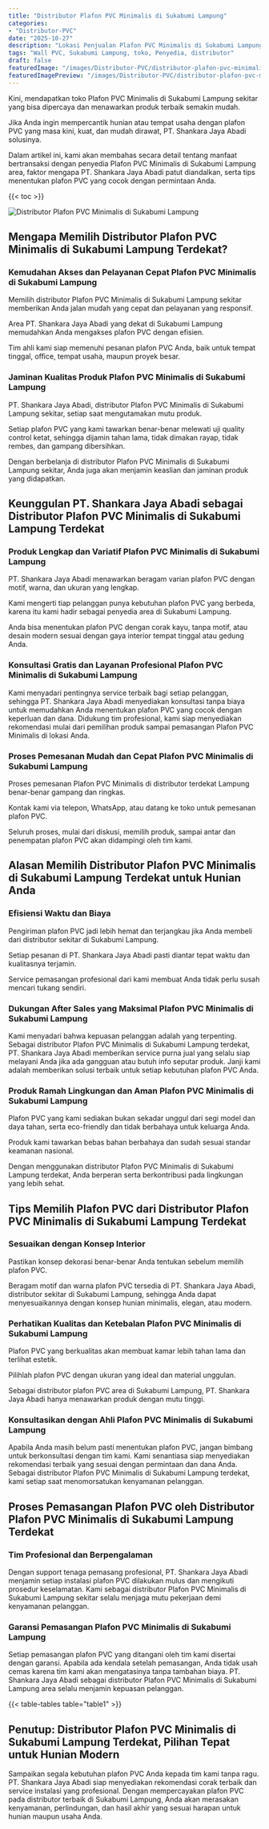 ```yaml
---
title: "Distributor Plafon PVC Minimalis di Sukabumi Lampung"
categories:
- "Distributor-PVC"
date: "2025-10-27"
description: "Lokasi Penjualan Plafon PVC Minimalis di Sukabumi Lampung untuk rumah, office, dan toko. Material terbaik, variasi motif, warna menarik, dengan jasa pemasangan dikerjakan oleh tim profesional dan garansi resmi!|Servis penyediaan Plafon PVC Minimalis di Sukabumi Lampung bagi kebutuhan hunian, office, atau ritel, beserta material unggulan dan pemasangan oleh teknisi profesional serta jaminan resmi.|Alternatif Plafon PVC Minimalis di Sukabumi Lampung yang terpercaya bagi hunian, office, serta gerai, bersama material terbaik dan instalasi dikerjakan oleh teknisi ahli serta garansi resmi.|Penyediaan Plafon PVC Minimalis di Sukabumi Lampung bagi hunian, perkantoran, serta toko, beserta panel terbaik dan instalasi oleh tenaga ahli berpengalaman, disertai dengan kepastian resmi.}"
tags: "Wall PVC, Sukabumi Lampung, toko, Penyedia, distributor"
draft: false
featuredImage: "/images/Distributor-PVC/distributor-plafon-pvc-minimalis-di-sukabumi-lampung.png"
featuredImagePreview: "/images/Distributor-PVC/distributor-plafon-pvc-minimalis-di-sukabumi-lampung.png"
---
```


Kini, mendapatkan toko Plafon PVC Minimalis di Sukabumi Lampung sekitar yang bisa dipercaya dan menawarkan produk terbaik semakin mudah.

Jika Anda ingin mempercantik hunian atau tempat usaha dengan plafon PVC yang masa kini, kuat, dan mudah dirawat, PT. Shankara Jaya Abadi solusinya.

Dalam artikel ini, kami akan membahas secara detail tentang manfaat bertransaksi dengan penyedia Plafon PVC Minimalis di Sukabumi Lampung area, faktor mengapa PT. Shankara Jaya Abadi patut diandalkan, serta tips menentukan plafon PVC yang cocok dengan permintaan Anda.

{{< toc >}}

![Distributor Plafon PVC Minimalis di Sukabumi Lampung](/images/Distributor-PVC/Distributor-Plafon-PVC-Minimalis-di-Sukabumi-Lampung.png)

## Mengapa Memilih Distributor Plafon PVC Minimalis di Sukabumi Lampung Terdekat?

### Kemudahan Akses dan Pelayanan Cepat Plafon PVC Minimalis di Sukabumi Lampung

Memilih distributor Plafon PVC Minimalis di Sukabumi Lampung sekitar memberikan Anda jalan mudah yang cepat dan pelayanan yang responsif.

Area PT. Shankara Jaya Abadi yang dekat di Sukabumi Lampung memudahkan Anda mengakses plafon PVC dengan efisien.

Tim ahli kami siap memenuhi pesanan plafon PVC Anda, baik untuk tempat tinggal, office, tempat usaha, maupun proyek besar.

### Jaminan Kualitas Produk Plafon PVC Minimalis di Sukabumi Lampung

PT. Shankara Jaya Abadi, distributor Plafon PVC Minimalis di Sukabumi Lampung sekitar, setiap saat mengutamakan mutu produk.

Setiap plafon PVC yang kami tawarkan benar-benar melewati uji quality control ketat, sehingga dijamin tahan lama, tidak dimakan rayap, tidak rembes, dan gampang dibersihkan.

Dengan berbelanja di distributor Plafon PVC Minimalis di Sukabumi Lampung sekitar, Anda juga akan menjamin keaslian dan jaminan produk yang didapatkan.

## Keunggulan PT. Shankara Jaya Abadi sebagai Distributor Plafon PVC Minimalis di Sukabumi Lampung Terdekat

### Produk Lengkap dan Variatif Plafon PVC Minimalis di Sukabumi Lampung

PT. Shankara Jaya Abadi menawarkan beragam varian plafon PVC dengan motif, warna, dan ukuran yang lengkap.

Kami mengerti tiap pelanggan punya kebutuhan plafon PVC yang berbeda, karena itu kami hadir sebagai penyedia area di Sukabumi Lampung.

Anda bisa menentukan plafon PVC dengan corak kayu, tanpa motif, atau desain modern sesuai dengan gaya interior tempat tinggal atau gedung Anda.

### Konsultasi Gratis dan Layanan Profesional Plafon PVC Minimalis di Sukabumi Lampung

Kami menyadari pentingnya service terbaik bagi setiap pelanggan, sehingga PT. Shankara Jaya Abadi menyediakan konsultasi tanpa biaya untuk memudahkan Anda menentukan plafon PVC yang cocok dengan keperluan dan dana. Didukung tim profesional, kami siap menyediakan rekomendasi mulai dari pemilihan produk sampai pemasangan Plafon PVC Minimalis di lokasi Anda.

### Proses Pemesanan Mudah dan Cepat Plafon PVC Minimalis di Sukabumi Lampung

Proses pemesanan Plafon PVC Minimalis di distributor terdekat Lampung benar-benar gampang dan ringkas.

Kontak kami via telepon, WhatsApp, atau datang ke toko untuk pemesanan plafon PVC.

Seluruh proses, mulai dari diskusi, memilih produk, sampai antar dan penempatan plafon PVC akan didampingi oleh tim kami.

## Alasan Memilih Distributor Plafon PVC Minimalis di Sukabumi Lampung Terdekat untuk Hunian Anda

### Efisiensi Waktu dan Biaya

Pengiriman plafon PVC jadi lebih hemat dan terjangkau jika Anda membeli dari distributor sekitar di Sukabumi Lampung.

Setiap pesanan di PT. Shankara Jaya Abadi pasti diantar tepat waktu dan kualitasnya terjamin.

Service pemasangan profesional dari kami membuat Anda tidak perlu susah mencari tukang sendiri.

### Dukungan After Sales yang Maksimal Plafon PVC Minimalis di Sukabumi Lampung

Kami menyadari bahwa kepuasan pelanggan adalah yang terpenting. Sebagai distributor Plafon PVC Minimalis di Sukabumi Lampung terdekat, PT. Shankara Jaya Abadi memberikan service purna jual yang selalu siap melayani Anda jika ada gangguan atau butuh info seputar produk. Janji kami adalah memberikan solusi terbaik untuk setiap kebutuhan plafon PVC Anda.

### Produk Ramah Lingkungan dan Aman Plafon PVC Minimalis di Sukabumi Lampung

Plafon PVC yang kami sediakan bukan sekadar unggul dari segi model dan daya tahan, serta eco-friendly dan tidak berbahaya untuk keluarga Anda.

Produk kami tawarkan bebas bahan berbahaya dan sudah sesuai standar keamanan nasional.

Dengan menggunakan distributor Plafon PVC Minimalis di Sukabumi Lampung terdekat, Anda berperan serta berkontribusi pada lingkungan yang lebih sehat.

## Tips Memilih Plafon PVC dari Distributor Plafon PVC Minimalis di Sukabumi Lampung Terdekat

### Sesuaikan dengan Konsep Interior

Pastikan konsep dekorasi benar-benar Anda tentukan sebelum memilih plafon PVC.

Beragam motif dan warna plafon PVC tersedia di PT. Shankara Jaya Abadi, distributor sekitar di Sukabumi Lampung, sehingga Anda dapat menyesuaikannya dengan konsep hunian minimalis, elegan, atau modern.

### Perhatikan Kualitas dan Ketebalan Plafon PVC Minimalis di Sukabumi Lampung

Plafon PVC yang berkualitas akan membuat kamar lebih tahan lama dan terlihat estetik.

Pilihlah plafon PVC dengan ukuran yang ideal dan material unggulan.

Sebagai distributor plafon PVC area di Sukabumi Lampung, PT. Shankara Jaya Abadi hanya menawarkan produk dengan mutu tinggi.

### Konsultasikan dengan Ahli Plafon PVC Minimalis di Sukabumi Lampung

Apabila Anda masih belum pasti menentukan plafon PVC, jangan bimbang untuk berkonsultasi dengan tim kami. Kami senantiasa siap menyediakan rekomendasi terbaik yang sesuai dengan permintaan dan dana Anda. Sebagai distributor Plafon PVC Minimalis di Sukabumi Lampung terdekat, kami setiap saat menomorsatukan kenyamanan pelanggan.

## Proses Pemasangan Plafon PVC oleh Distributor Plafon PVC Minimalis di Sukabumi Lampung Terdekat

### Tim Profesional dan Berpengalaman

Dengan support tenaga pemasang profesional, PT. Shankara Jaya Abadi menjamin setiap instalasi plafon PVC dilakukan mulus dan mengikuti prosedur keselamatan. Kami sebagai distributor Plafon PVC Minimalis di Sukabumi Lampung sekitar selalu menjaga mutu pekerjaan demi kenyamanan pelanggan.

### Garansi Pemasangan Plafon PVC Minimalis di Sukabumi Lampung

Setiap pemasangan plafon PVC yang ditangani oleh tim kami disertai dengan garansi. Apabila ada kendala setelah pemasangan, Anda tidak usah cemas karena tim kami akan mengatasinya tanpa tambahan biaya. PT. Shankara Jaya Abadi sebagai distributor Plafon PVC Minimalis di Sukabumi Lampung area selalu menjamin kepuasan pelanggan.

{{< table-tables table="table1" >}}

## Penutup: Distributor Plafon PVC Minimalis di Sukabumi Lampung Terdekat, Pilihan Tepat untuk Hunian Modern

Sampaikan segala kebutuhan plafon PVC Anda kepada tim kami tanpa ragu. PT. Shankara Jaya Abadi siap menyediakan rekomendasi corak terbaik dan service instalasi yang profesional. Dengan mempercayakan plafon PVC pada distributor terbaik di Sukabumi Lampung, Anda akan merasakan kenyamanan, perlindungan, dan hasil akhir yang sesuai harapan untuk hunian maupun usaha Anda.
